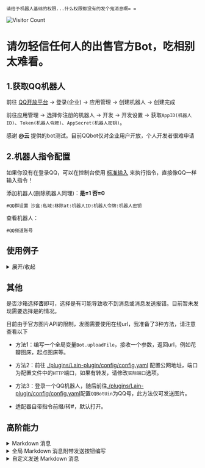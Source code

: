 `请给予机器人基础的权限...什么权限都没有的发个鬼消息啊= =`

 ![Visitor Count](https://profile-counter.glitch.me/Zyy955-Lain-plugin/count.svg)

# 请勿轻信任何人的出售官方Bot，吃相别太难看。

## 1.获取QQ机器人

前往 [QQ开放平台](https://q.qq.com/) -> 登录(企业) -> 应用管理 -> 创建机器人 -> 创建完成

前往应用管理 -> 选择你注册的机器人 -> 开发 -> 开发设置 -> 获取`AppID(机器人ID)`、`Token(机器人令牌)`、`AppSecret(机器人密钥)`。

感谢 **@云** 提供的bot测试。目前QQbot仅对企业用户开放，个人开发者很难申请

## 2.机器人指令配置

如果你没有在登录QQ，可以在控制台使用 [标准输入](./stdin.md) 来执行指令，直接像QQ一样输入指令！

添加机器人(删除机器人同理)：**是=1 否=0**
```
#QQ群设置 沙盒:私域:移除at:机器人ID:机器人令牌:机器人密钥
```

查看机器人：
```
#QQ频道账号
```

## 使用例子

<details><summary>展开/收起</summary>

是否沙盒：`否`

是否私域：`是`

移除at：`是`

AppID(机器人ID)：`123456789`

Token(机器人令牌)：`abcdefghijklmnopqrstuvwxyz123456`

AppSecret(机器人密钥)：`abcdefghijklmnopqrstuvwxyz`


添加机器人：
```
#QQ群设置 0:1:1:123456789:abcdefghijklmnopqrstuvwxyz123456:abcdefghijklmnopqrstuvwxyz
```

删除机器人：
```
#QQ群设置 0:1:1:123456789:abcdefghijklmnopqrstuvwxyz123456:abcdefghijklmnopqrstuvwxyz
```

</details>

## 其他

是否沙箱选择**否**即可，选择是有可能导致收不到消息或消息发送报错。目前暂未发现需要选择是的情况。

目前由于官方图片API的限制，发图需要使用在线url，我准备了3种方法，请注意查看以下

- 方法1：编写一个全局变量`Bot.uploadFile`，接收一个参数，返回url，例如花瓣图床，起点图床等。

- 方法2：前往 [./plugins/Lain-plugin/config/config.yaml](../config/config.yaml) 配置公网地址，端口为配置文件中的`HTTP`端口，如果有转发，请修改`实际端口`选项。

- 方法3：登录一个QQ机器人，随后前往[./plugins/Lain-plugin/config/config.yaml](../config/config.yaml)配置`QQBotUin`为QQ号，此方法仅可发送图片。

- 适配器自带指令前缀/转#，默认打开。

## 高阶能力

<details><summary>Markdown 消息</summary>

支持自定义全局模板名称，打开配置文件自行配置，`./plugins/Lain-plugin/config/config.yaml`

配置后无需申请通用模板，经测试，只需要一个图文模板即可使用全局md。

随后执行`#QQ群设置MD 机器人ID:模板ID`。

```
# QQBot全局md模板，需要使用#QQ群设置MD...设置id启用
QQBotMD:
  # 图片模板宽高 key名称
  ImageSize:
  # 图片模板url key名称
  image:
  # 文字模板 key名称
  text:
```

如配置以上，无需查看以下。

`此项配置同步 TRSS-Yunzai，设置后视为全局启用Markdown模板发送文本、图片消息`

高阶能力 → 消息模板 → 添加 Markdown 模板

模板名称：图文消息  
使用场景：发送图文混排消息  
Markdown 源码：

```
{{.text_start}}![{{.img_dec}}]({{.img_url}}){{.text_end}}
```

配置模板参数
| 模板参数 | 参数示例 |
| - | - |
| text_start | 开头文字 |
| img_dec | 图片 |
| img_url | https://qqminiapp.cdn-go.cn/open-platform/11d80dc9/img/robot.b167c62c.png |
| text_end | 结束文字 | 

保存 → 提交审核 → 审核完成后，输入 `#QQ群设置MD 机器人ID:模板ID`

</details>

<details><summary>全局 Markdown 消息附带发送按钮编写</summary>

- 插件开发者请在插件包目录创建 `lain.support.js`，和锅巴一样。
- 个人用户可在 `plugins/example`文件夹创建 `lain.support.js`
- 复制以下内容到 `lain.support.js` 中，自行编写正则和执行方法即可。

```javascript
export default class Button {
  constructor () {
    this.plugin = {
      // 插件名称
      name: '状态按钮',
      // 描述
      dsc: '状态按钮',
      // 优先级
      priority: 100,
      rule: [
        {
          /** 命令正则匹配 */
          reg: '#状态',
          /** 执行方法 */
          fnc: 'state'
        },
        {
          /** 命令正则匹配 */
          reg: '#帮助',
          /** 执行方法 */
          fnc: 'help'
        }
      ]
    }
  }

  /** 执行方法 */
  state (e) {
    // e是接收消息，经喵崽处理过的，插件会原封不动传递过来，供开发者使用。
    return [
      {
        type: 'button',
        buttons: [
          {
            id: '1',
            render_data: {
              label: '角色1面板',
              visited_label: '角色1面板'
            },
            action: {
              type: 2,
              permission: {
                type: 2
              },
              data: '/角色1面板',
              at_bot_show_channel_list: false
            }
          }
        ]
      },
      {
        type: 'button',
        buttons: [
          {
            id: '2',
            render_data: {
              label: '角色1面板',
              visited_label: '角色1面板'
            },
            action: {
              type: 2,
              permission: {
                type: 2
              },
              data: '/角色1面板',
              at_bot_show_channel_list: false
            }
          }
        ]
      }
    ]
  }

  /** 执行方法 */
  help (e) {
    // e是接收消息，经喵崽处理过的，插件会原封不动传递过来，供开发者使用。
    return {
      type: 'button',
      buttons: [
        {
          id: '1',
          render_data: {
            label: '角色1面板',
            visited_label: '角色1面板'
          },
          action: {
            type: 2,
            permission: {
              type: 2
            },
            data: '/角色1面板',
            at_bot_show_channel_list: false
          }
        }
      ]
    }
  }
}

```

</details>

<details><summary>自定义发送 Markdown 消息</summary>



Markdown 源码:

```
![imagesize#618px #249px]({{.image}})
```

喵崽发送：

```javascript
const file = 'https://resource5-1255303497.cos.ap-guangzhou.myqcloud.com/abcmouse_word_watch/other/mkd_img.png'
const { width, height, url } = await Bot.imgProc(file)

return await this.reply({
    type: 'markdown', // 这里添加多一个类型，其他按照官方文档来。
    custom_template_id: '101993071_1658748972',
    params: [
      { key: 'imagesize', values: [`text #${width}px #${height}px`] },
      { key: 'image', values: [url] }
    ]
  })
```

参数按照[官方文档](https://bot.q.qq.com/wiki/develop/api-v2/server-inter/message/type/markdown.html#发送方式)发送即可，注意`type`，其他的自行参考文档。

</details>

